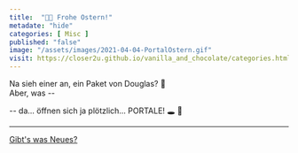 ```yaml
--- 
title:  "🥚🎊 Frohe Ostern!"
metadate: "hide"
categories: [ Misc ]
published: "false"
image: "/assets/images/2021-04-04-PortalOstern.gif"
visit: https://closer2u.github.io/vanilla_and_chocolate/categories.html#misc
---
```


Na sieh einer an, ein Paket von Douglas? 🤔\
Aber, was --

--  da... öffnen sich ja plötzlich... PORTALE! 🕳 🔫

***

[Gibt's was Neues?](https://github.com/Closer2U)